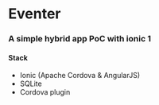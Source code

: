 # Eventer

### A simple hybrid app PoC with ionic 1

#### Stack
  * Ionic (Apache Cordova & AngularJS)
  * SQLite
  * Cordova plugin
